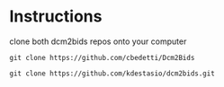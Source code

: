 # Instructions

clone both dcm2bids repos onto your computer

```
git clone https://github.com/cbedetti/Dcm2Bids

git clone https://github.com/kdestasio/dcm2bids.git
```